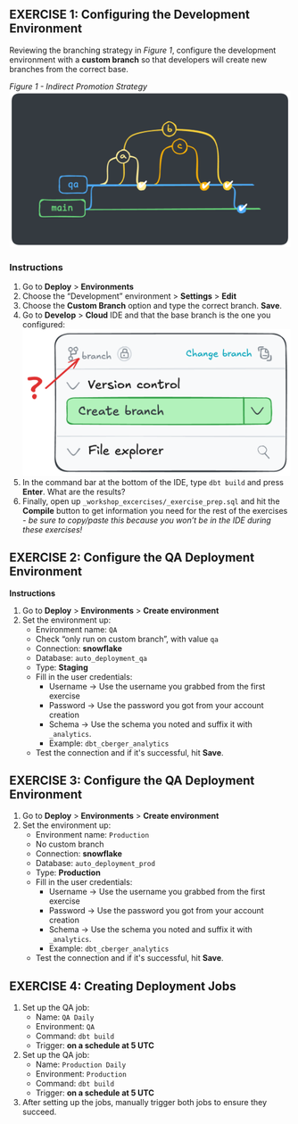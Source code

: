 

## EXERCISE 1: Configuring the Development Environment
Reviewing the branching strategy in _Figure 1_, configure the development 
environment with a **custom branch** so that developers will create new branches 
from the correct base.

_Figure 1 - Indirect Promotion Strategy_
![Figure 1 - Indirect Promotion Strategy](./images/fig.1_branching_strat.png)

### Instructions
1. Go to **Deploy** > **Environments**
2. Choose the “Development” environment > **Settings** > **Edit**
3. Choose the **Custom Branch** option and type the correct branch. **Save**.
4. Go to **Develop** > **Cloud** IDE and that the base branch is the one you configured:
   ![Figure 2 - dbt Cloud IDE base branch](./images/fig.2_dev_base_branch.png)
5. In the command bar at the bottom of the IDE, type `dbt build` and press **Enter**. What are the results?
6. Finally, open up `_workshop_excercises/_exercise_prep.sql` and hit the **Compile** button to get information you need for the rest of the exercises - *be sure to copy/paste this because you won’t be in the IDE during these exercises!*

## EXERCISE 2: Configure the QA Deployment Environment

**Instructions**
1. Go to **Deploy** > **Environments** > **Create environment**
2. Set the environment up:
    - Environment name: `QA`
    - Check “only run on custom branch”, with value `qa`
    - Connection: **snowflake**
    - Database: `auto_deployment_qa`
    - Type: **Staging**
    - Fill in the user credentials:
        - Username → Use the username you grabbed from the first exercise
        - Password → Use the password you got from your account creation
        - Schema → Use the schema you noted and suffix it with `_analytics`.  
        - Example: `dbt_cberger_analytics`
    - Test the connection and if it's successful, hit **Save**.

## EXERCISE 3: Configure the QA Deployment Environment
1. Go to **Deploy** > **Environments** > **Create environment**
2. Set the environment up:
    - Environment name: `Production`
    - No custom branch
    - Connection: **snowflake**
    - Database: `auto_deployment_prod`
    - Type: **Production**
    - Fill in the user credentials:
        - Username → Use the username you grabbed from the first exercise
        - Password → Use the password you got from your account creation
        - Schema → Use the schema you noted and suffix it with `_analytics`.  
        - Example: `dbt_cberger_analytics`
    - Test the connection and if it's successful, hit **Save**.

## EXERCISE 4: Creating Deployment Jobs
1. Set up the QA job:
    - Name: `QA Daily`
    - Environment: `QA`
    - Command: `dbt build`
    - Trigger: **on a schedule at 5 UTC**
2. Set up the QA job:
    - Name: `Production Daily`
    - Environment: `Production`
    - Command: `dbt build`
    - Trigger: **on a schedule at 5 UTC**
3. After setting up the jobs, manually trigger both jobs to ensure they succeed.
